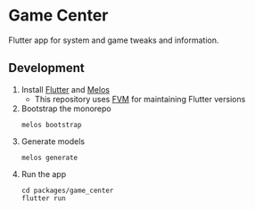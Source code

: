 # Game Center

Flutter app for system and game tweaks and information.

## Development

1. Install [Flutter](https://docs.flutter.dev/get-started/install/linux/desktop)
and [Melos](https://melos.invertase.dev/~melos-latest/getting-started)
    - This repository uses [FVM](https://fvm.app/) for maintaining Flutter versions
2. Bootstrap the monorepo
    ```
    melos bootstrap
    ```
3. Generate models
    ```
    melos generate
    ```
3. Run the app
    ```
    cd packages/game_center
    flutter run
    ```
